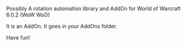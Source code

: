 Possibly
A rotation automation library and AddOn for World of Warcraft 6.0.2 (WoW WoD)

It is an AddOn. It goes in your AddOns folder.

Have fun!